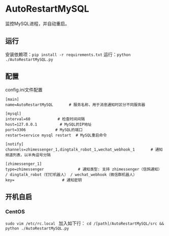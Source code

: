 # AutoRestartMySQL

监控MySQL进程，并自动重启。

## 运行

安装依赖项：`pip install -r requirements.txt`
运行：`python ./AutoRestartMySQL.py`

## 配置

config.ini文件配置
```
[main]
name=AutoRestartMySQL       # 服务名称，用于消息通知时区分不同服务器

[mysql]
interval=60            # 检查时间间隔
host=127.0.0.1          # MySQL的IP地址
port=3306             # MySQL的端口
restart=service mysql restart  # MySQL重启命令

[notify]
channels=zhimessenger_1,dingtalk_robot_1,wechat_webhook_1       # 通知频道列表，以半角逗号分隔

[zhimessenger_1]
type=zhimessenger               # 通知类型: 支持 zhimessenger（信鸽通知） / dingtalk_robot（钉钉机器人） / wechat_webhook（微信群机器人）
key=                     # 通知密钥
```

## 开机自启

### CentOS

`sudo vim /etc/rc.local `
加入如下行：
`cd /[path]/AutoRestartMySQL/src && python ./AutoRestartMySQL.py`

